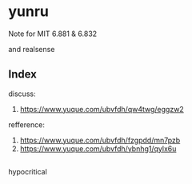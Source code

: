 # yunru
 Note for MIT 6.881 & 6.832
 
and realsense 



## Index
discuss:
1. https://www.yuque.com/ubvfdh/qw4twg/eggzw2

refference:
1. https://www.yuque.com/ubvfdh/fzgpdd/mn7pzb
2. https://www.yuque.com/ubvfdh/ybnhg1/qylx6u

## 
hypocritical